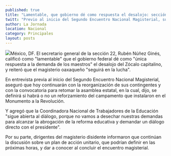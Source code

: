 ```yaml
---
published: true
title: "Lamentable, que gobierno dé como respuesta el desalojo: sección 22"
twitt: "Previo al inicio del Segundo Encuentro Nacional Magisterial, su secretario general, Rubén Núñez, dijo que continuarán con la reorganización de sus contingentes"
author: La Jornada
location: Nacional
category: Principales
layout: posts
---
```


![](http://i.imgur.com/MxYkvw2m.jpg)México, DF. El secretario general de la sección 22, Rubén Núñez Ginés, calificó como "lamentable" que el gobierno federal dé como "única respuesta a la demanda de los maestros" el desalojo del Zócalo capitalino, y reiteró que el magisterio oaxaqueño "seguirá en la lucha".

En entrevista previa al inicio del Segundo Encuentro Nacional Magisterial, aseguró que hoy continuarán con la reorganización de sus contingentes y con la convocatoria para retomar la asamblea estatal, en la cual, dijo, se definirá si habrá o no un reforzamiento del campamento que instalaron en el Monumento a la Revolución.

Y agregó que la Coordinadora Nacional de Trabajadores de la Educación "sigue abierta al diálogo, porque no vamos a desechar nuestras demandas para alcanzar la abrogación de la reforma educativa y demandar un diálogo directo con el presidente".

Por su parte, dirigentes del magisterio disidente informaron que continúan la discusión sobre un plan de acción unitario, que podrían definir en las próximas horas, y dar a conocer al concluir el encuentro magisterial.
